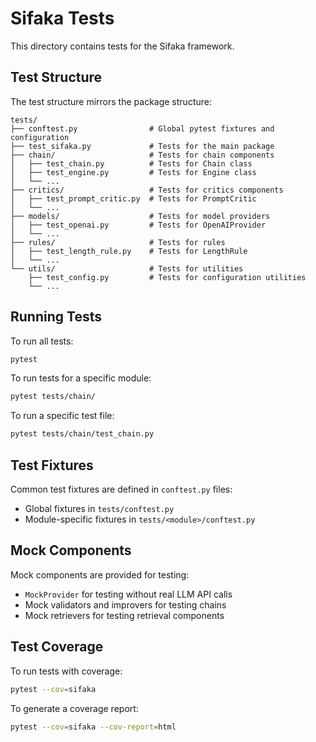 # Sifaka Tests

This directory contains tests for the Sifaka framework.

## Test Structure

The test structure mirrors the package structure:

```
tests/
├── conftest.py                # Global pytest fixtures and configuration
├── test_sifaka.py             # Tests for the main package
├── chain/                     # Tests for chain components
│   ├── test_chain.py          # Tests for Chain class
│   ├── test_engine.py         # Tests for Engine class
│   └── ...
├── critics/                   # Tests for critics components
│   ├── test_prompt_critic.py  # Tests for PromptCritic
│   └── ...
├── models/                    # Tests for model providers
│   ├── test_openai.py         # Tests for OpenAIProvider
│   └── ...
├── rules/                     # Tests for rules
│   ├── test_length_rule.py    # Tests for LengthRule
│   └── ...
└── utils/                     # Tests for utilities
    ├── test_config.py         # Tests for configuration utilities
    └── ...
```

## Running Tests

To run all tests:

```bash
pytest
```

To run tests for a specific module:

```bash
pytest tests/chain/
```

To run a specific test file:

```bash
pytest tests/chain/test_chain.py
```

## Test Fixtures

Common test fixtures are defined in `conftest.py` files:

- Global fixtures in `tests/conftest.py`
- Module-specific fixtures in `tests/<module>/conftest.py`

## Mock Components

Mock components are provided for testing:

- `MockProvider` for testing without real LLM API calls
- Mock validators and improvers for testing chains
- Mock retrievers for testing retrieval components

## Test Coverage

To run tests with coverage:

```bash
pytest --cov=sifaka
```

To generate a coverage report:

```bash
pytest --cov=sifaka --cov-report=html
```

